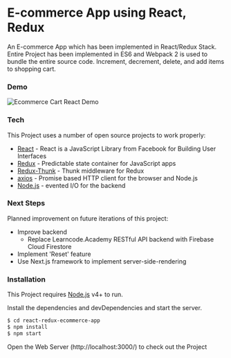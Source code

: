 # E-commerce App using React, Redux

An E-commerce App which has been implemented in React/Redux Stack. Entire Project has been implemented in ES6 and Webpack 2 is used to bundle the entire source code. Increment, decrement, delete, and add items to shopping cart.

### Demo

![Ecommerce Cart React Demo](https://i.imgur.com/RasWNHX.gif)

### Tech

This Project uses a number of open source projects to work properly:

- [React] - React is a JavaScript Library from Facebook for Building User Interfaces
- [Redux] - Predictable state container for JavaScript apps
- [Redux-Thunk] - Thunk middleware for Redux
- [axios] - Promise based HTTP client for the browser and Node.js
- [Node.js] - evented I/O for the backend

### Next Steps

Planned improvement on future iterations of this project:

- Improve backend
  - Replace Learncode.Academy RESTful API backend with Firebase Cloud Firestore
- Implement 'Reset' feature
- Use Next.js framework to implement server-side-rendering

### Installation

This Project requires [Node.js](https://nodejs.org/) v4+ to run.

Install the dependencies and devDependencies and start the server.

```sh
$ cd react-redux-ecommerce-app
$ npm install
$ npm start
```

Open the Web Server (http://localhost:3000/) to check out the Project

[react]: https://facebook.github.io/react/
[redux]: https://github.com/reactjs/redux
[node.js]: http://nodejs.org
[semantic ui react]: https://react.semantic-ui.com/
[redux-form]: https://github.com/erikras/redux-form/
[redux-thunk]: https://github.com/gaearon/redux-thunk
[axios]: https://github.com/mzabriskie/axios
